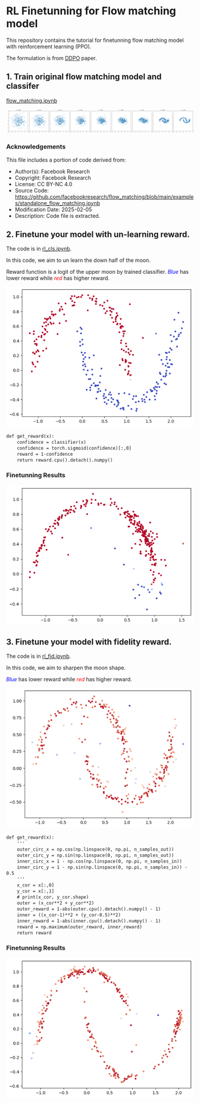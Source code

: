 # RL Finetunning for Flow matching model
This repository contains the tutorial for finetunning flow matching model with reinforcement learning (PPO). 

The formulation is from [DDPO](https://github.com/jeongeun980906/RL-Finetunning-Flow-matching-model) paper. 

## 1. Train original flow matching model and classifer
[flow_matching.ipynb](flow_matching.ipynb)

![original_policy](./assets/ori.png)  


### Acknowledgements

This file includes a portion of code derived from:

- Author(s): Facebook Research
- Copyright: Facebook Research
- License: CC BY-NC 4.0
- Source Code: https://github.com/facebookresearch/flow_matching/blob/main/examples/standalone_flow_matching.ipynb
- Modification Date: 2025-02-05
- Description: Code file is extracted.


## 2. Finetune your model with un-learning reward.
The code is in [rl_cls.ipynb](rl_cls.ipynb). 

In this code, we aim to un learn the down half of the moon. 

Reward function is a logit of the upper moon by trained classifier. 
<span style="color:blue">*Blue* </span> has lower reward while <span style="color:red">*red* </span> has higher reward. 

![Reward](./assets/before.png)
```
def get_reward(x):
    confidence = classifier(x)
    confidence = torch.sigmoid(confidence)[:,0]
    reward = 1-confidence
    return reward.cpu().detach().numpy()
```

### Finetunning Results

![Final](./assets/result.png)


## 3. Finetune your model with fidelity reward.
The code is in [rl_fid.ipynb](rl_fid.ipynb).

In this code, we aim to sharpen the moon shape. 

<span style="color:blue">*Blue* </span> has lower reward while <span style="color:red">*red* </span> has higher reward. 

![Reward](./assets/fid_before.png)
```
def get_reward(x):
    '''
    outer_circ_x = np.cos(np.linspace(0, np.pi, n_samples_out))
    outer_circ_y = np.sin(np.linspace(0, np.pi, n_samples_out))
    inner_circ_x = 1 - np.cos(np.linspace(0, np.pi, n_samples_in))
    inner_circ_y = 1 - np.sin(np.linspace(0, np.pi, n_samples_in)) - 0.5
    '''
    x_cor = x[:,0]
    y_cor = x[:,1]
    # print(x_cor, y_cor.shape)
    outer = (x_cor**2 + y_cor**2)
    outer_reward = 1-abs(outer.cpu().detach().numpy() - 1) 
    inner = ((x_cor-1)**2 + (y_cor-0.5)**2)
    inner_reward = 1-abs(inner.cpu().detach().numpy() - 1)
    reward = np.maximum(outer_reward, inner_reward) 
    return reward
```

### Finetunning Results

![Final](./assets/fid_after.png)
